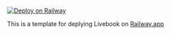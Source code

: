 [![Deploy on Railway](https://railway.app/button.svg)](https://railway.app/new/template/vg_Efh?referralCode=zdYM_p)

This is a template for deplying Livebook on [Railway.app](https://railway.app)
